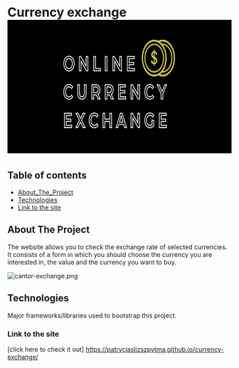 # Currency exchange <img src="./images/KANTOR.png"  height="300">

## Table of contents
* [About_The_Project](#About)
* [Technologies](#Technologies)
* [Link to the site](#Link)

## About The Project
The website allows you to check the exchange rate of selected currencies.
It consists of a form in which you should choose the currency you are interested in, the value and the currency you want to buy.

![cantor-exchange.png](https://i.postimg.cc/Hkygg0fP/cantor-exchange.png)


## Technologies
Major frameworks/libraries used to bootstrap this project. 

### Link to the site
[click here to check it out] https://patrycjaslizszpytma.github.io/currency-exchange/

